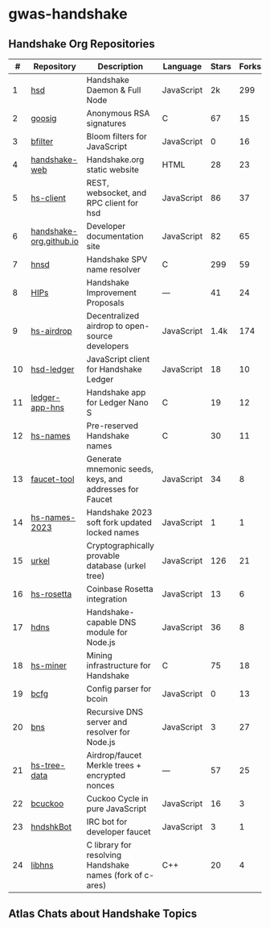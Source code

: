 # gwas-handshake

## Handshake Org Repositories

| # | Repository | Description | Language | Stars | Forks |
|---|-------------|--------------|-----------|----------|-----------|
| 1 | [hsd](https://github.com/handshake-org/hsd) | Handshake Daemon & Full Node | JavaScript | 2k | 299 |
| 2 | [goosig](https://github.com/handshake-org/goosig) | Anonymous RSA signatures | C | 67 | 15 |
| 3 | [bfilter](https://github.com/handshake-org/bfilter) | Bloom filters for JavaScript | JavaScript | 0 | 16 |
| 4 | [handshake-web](https://github.com/handshake-org/handshake-web) | Handshake.org static website | HTML | 28 | 23 |
| 5 | [hs-client](https://github.com/handshake-org/hs-client) | REST, websocket, and RPC client for hsd | JavaScript | 86 | 37 |
| 6 | [handshake-org.github.io](https://github.com/handshake-org/handshake-org.github.io) | Developer documentation site | JavaScript | 82 | 65 |
| 7 | [hnsd](https://github.com/handshake-org/hnsd) | Handshake SPV name resolver | C | 299 | 59 |
| 8 | [HIPs](https://github.com/handshake-org/HIPs) | Handshake Improvement Proposals | — | 41 | 24 |
| 9 | [hs-airdrop](https://github.com/handshake-org/hs-airdrop) | Decentralized airdrop to open-source developers | JavaScript | 1.4k | 174 |
| 10 | [hsd-ledger](https://github.com/handshake-org/hsd-ledger) | JavaScript client for Handshake Ledger | JavaScript | 18 | 10 |
| 11 | [ledger-app-hns](https://github.com/handshake-org/ledger-app-hns) | Handshake app for Ledger Nano S | C | 19 | 12 |
| 12 | [hs-names](https://github.com/handshake-org/hs-names) | Pre-reserved Handshake names | C | 30 | 11 |
| 13 | [faucet-tool](https://github.com/handshake-org/faucet-tool) | Generate mnemonic seeds, keys, and addresses for Faucet | JavaScript | 34 | 8 |
| 14 | [hs-names-2023](https://github.com/handshake-org/hs-names-2023) | Handshake 2023 soft fork updated locked names | JavaScript | 1 | 1 |
| 15 | [urkel](https://github.com/handshake-org/urkel) | Cryptographically provable database (urkel tree) | JavaScript | 126 | 21 |
| 16 | [hs-rosetta](https://github.com/handshake-org/hs-rosetta) | Coinbase Rosetta integration | JavaScript | 13 | 6 |
| 17 | [hdns](https://github.com/handshake-org/hdns) | Handshake-capable DNS module for Node.js | JavaScript | 36 | 8 |
| 18 | [hs-miner](https://github.com/handshake-org/hs-miner) | Mining infrastructure for Handshake | C | 75 | 18 |
| 19 | [bcfg](https://github.com/handshake-org/bcfg) | Config parser for bcoin | JavaScript | 0 | 13 |
| 20 | [bns](https://github.com/handshake-org/bns) | Recursive DNS server and resolver for Node.js | JavaScript | 3 | 27 |
| 21 | [hs-tree-data](https://github.com/handshake-org/hs-tree-data) | Airdrop/faucet Merkle trees + encrypted nonces | — | 57 | 25 |
| 22 | [bcuckoo](https://github.com/handshake-org/bcuckoo) | Cuckoo Cycle in pure JavaScript | JavaScript | 16 | 3 |
| 23 | [hndshkBot](https://github.com/handshake-org/hndshkBot) | IRC bot for developer faucet | JavaScript | 3 | 1 |
| 24 | [libhns](https://github.com/handshake-org/libhns) | C library for resolving Handshake names (fork of c-ares) | C++ | 20 | 4 |

## Atlas Chats about Handshake Topics

